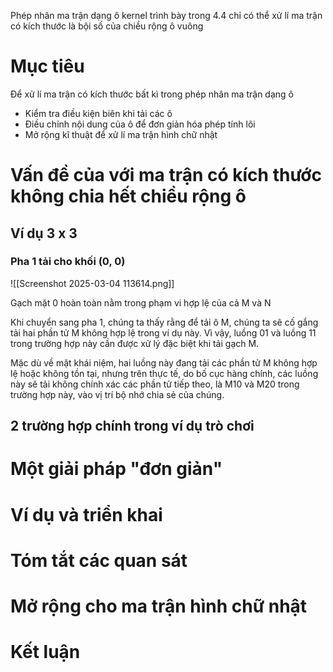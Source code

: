 Phép nhân ma trận dạng ô kernel trình bày trong 4.4 chỉ có thể xử lí ma trận có kích thước là bội số của chiều rộng ô vuông
# Mục tiêu
Để xử lí ma trận có kích thước bất kì trong phép nhân ma trận dạng ô
- Kiểm tra điều kiện biên khi tải các ô
- Điều chỉnh nội dung của ô để đơn giản hóa phép tính lõi
- Mở rộng kĩ thuật để xử lí ma trận hình chữ nhật

# Vấn đề của với ma trận có kích thước không chia hết chiều rộng ô 
## Ví dụ 3 x 3


### Pha 1 tải cho khối (0, 0)
![[Screenshot 2025-03-04 113614.png]]

Gạch mặt 0 hoàn toàn nằm trong phạm vi hợp lệ của cả M và N

Khi chuyển sang pha 1, chúng ta thấy rằng để tải ô M, chúng ta sẽ cố gắng tải hai phần tử M không hợp lệ trong ví dụ này. Vì vậy, luồng 01 và luồng 11 trong trường hợp này cần được xử lý đặc biệt khi tải gạch M.

Mặc dù về mặt khái niệm, hai luồng này đang tải các phần tử M không hợp lệ hoặc không tồn tại, nhưng trên thực tế, do bố cục hàng chính, các luồng này sẽ tải không chính xác các phần tử tiếp theo, là M10 và M20 trong trường hợp này, vào vị trí bộ nhớ chia sẻ của chúng.
## 2 trường hợp chính trong ví dụ trò chơi
# Một giải pháp "đơn giản"

# Ví dụ và triển khai

# Tóm tắt các quan sát

# Mở rộng cho ma trận hình chữ nhật

# Kết luận